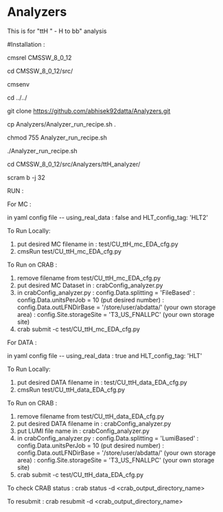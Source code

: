 # Analyzers

This is for "ttH " -  H to bb" analysis

#Installation :

cmsrel CMSSW_8_0_12

cd CMSSW_8_0_12/src/

cmsenv

cd ../../

git clone https://github.com/abhisek92datta/Analyzers.git

cp Analyzers/Analyzer_run_recipe.sh .

chmod 755 Analyzer_run_recipe.sh

./Analyzer_run_recipe.sh

cd CMSSW_8_0_12/src/Analyzers/ttH_analyzer/

scram b -j 32

RUN :

For MC :

in yaml config file -- using_real_data : false and HLT_config_tag: 'HLT2'

To Run Locally:

1. put desired MC filename in : test/CU_ttH_mc_EDA_cfg.py
2. cmsRun test/CU_ttH_mc_EDA_cfg.py 

To Run on CRAB :

1. remove filename from test/CU_ttH_mc_EDA_cfg.py
2. put desired MC Dataset in : crabConfig_analyzer.py
3. in crabConfig_analyzer.py : config.Data.splitting = 'FileBased'
                             : config.Data.unitsPerJob = 10  (put desired number)
                             : config.Data.outLFNDirBase = '/store/user/abdatta/' (your own storage area)
                             : config.Site.storageSite = 'T3_US_FNALLPC' (your own storage site)
4. crab submit -c test/CU_ttH_mc_EDA_cfg.py

For DATA :

in yaml config file -- using_real_data : true and HLT_config_tag: 'HLT'

To Run Locally:

1. put desired DATA filename in : test/CU_ttH_data_EDA_cfg.py
2. cmsRun test/CU_ttH_data_EDA_cfg.py 

To Run on CRAB :

1. remove filename from test/CU_ttH_data_EDA_cfg.py
2. put desired DATA filename in : crabConfig_analyzer.py
3. put LUMI file name in : crabConfig_analyzer.py
4. in crabConfig_analyzer.py : config.Data.splitting = 'LumiBased'
                             : config.Data.unitsPerJob = 10  (put desired number)
                             : config.Data.outLFNDirBase = '/store/user/abdatta/' (your own storage area)
                             : config.Site.storageSite = 'T3_US_FNALLPC' (your own storage site)
5. crab submit -c test/CU_ttH_data_EDA_cfg.py

To check CRAB status :
crab status -d \<crab_output_directory_name\>

To resubmit :
crab resubmit -d \<crab_output_directory_name\>



